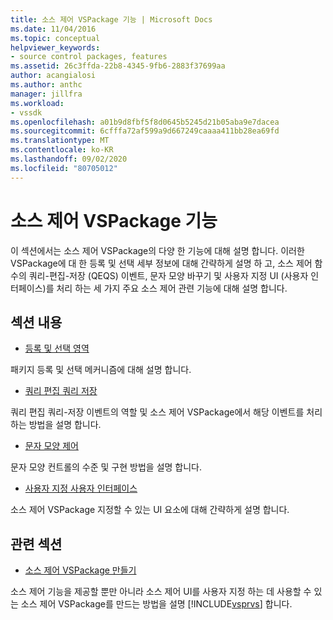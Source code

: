 ```yaml
---
title: 소스 제어 VSPackage 기능 | Microsoft Docs
ms.date: 11/04/2016
ms.topic: conceptual
helpviewer_keywords:
- source control packages, features
ms.assetid: 26c3ffda-22b8-4345-9fb6-2883f37699aa
author: acangialosi
ms.author: anthc
manager: jillfra
ms.workload:
- vssdk
ms.openlocfilehash: a01b9d8fbf5f8d0645b5245d21b05aba9e7dacea
ms.sourcegitcommit: 6cfffa72af599a9d667249caaaa411bb28ea69fd
ms.translationtype: MT
ms.contentlocale: ko-KR
ms.lasthandoff: 09/02/2020
ms.locfileid: "80705012"
---
```

# <a name="source-control-vspackage-features"></a>소스 제어 VSPackage 기능
이 섹션에서는 소스 제어 VSPackage의 다양 한 기능에 대해 설명 합니다. 이러한 VSPackage에 대 한 등록 및 선택 세부 정보에 대해 간략하게 설명 하 고, 소스 제어 함수의 쿼리-편집-저장 (QEQS) 이벤트, 문자 모양 바꾸기 및 사용자 지정 UI (사용자 인터페이스)를 처리 하는 세 가지 주요 소스 제어 관련 기능에 대해 설명 합니다.

## <a name="in-this-section"></a>섹션 내용
- [등록 및 선택 영역](../../extensibility/internals/registration-and-selection-source-control-vspackage.md)

 패키지 등록 및 선택 메커니즘에 대해 설명 합니다.

- [쿼리 편집 쿼리 저장](../../extensibility/internals/query-edit-query-save-source-control-vspackage.md)

 쿼리 편집 쿼리-저장 이벤트의 역할 및 소스 제어 VSPackage에서 해당 이벤트를 처리 하는 방법을 설명 합니다.

- [문자 모양 제어](../../extensibility/internals/glyph-control-source-control-vspackage.md)

 문자 모양 컨트롤의 수준 및 구현 방법을 설명 합니다.

- [사용자 지정 사용자 인터페이스](../../extensibility/internals/custom-user-interface-source-control-vspackage.md)

 소스 제어 VSPackage 지정할 수 있는 UI 요소에 대해 간략하게 설명 합니다.

## <a name="related-sections"></a>관련 섹션
- [소스 제어 VSPackage 만들기](../../extensibility/internals/creating-a-source-control-vspackage.md)

 소스 제어 기능을 제공할 뿐만 아니라 소스 제어 UI를 사용자 지정 하는 데 사용할 수 있는 소스 제어 VSPackage를 만드는 방법을 설명 [!INCLUDE[vsprvs](../../code-quality/includes/vsprvs_md.md)] 합니다.
